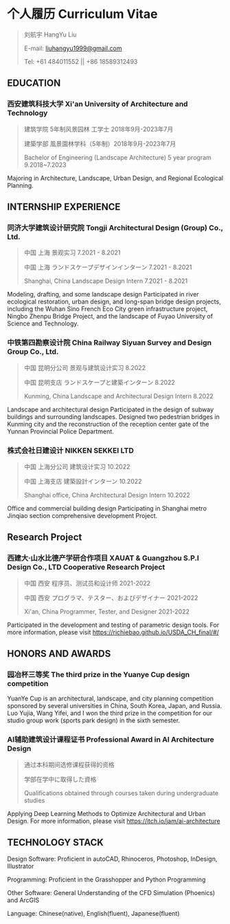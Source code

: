 # 个人履历 Curriculum Vitae
> 刘航宇 HangYu Liu 
>
> 
> E-mail: liuhangyu1999@gmail.com
> 
> Tel: +61 484011552 || +86 18589312493

## EDUCATION
### 西安建筑科技大学 Xi'an University of Architecture and Technology
> 建筑学院 5年制风景园林 工学士 2018年9月-2023年7月
> 
> 建築学部 風景園林学科（5年制）2018年9月-2023年7月
> 
> Bachelor of Engineering (Landscape Architecture) 5 year program 9.2018~7.2023

Majoring in Architecture, Landscape, Urban Design, and Regional Ecological Planning. 

## INTERNSHIP EXPERIENCE 
### 同济大学建筑设计研究院 Tongji Architectural Design (Group) Co., Ltd. 
> 中国 上海 景观实习 7.2021 - 8.2021
> 
> 中国 上海 ランドスケープデザインインターン 7.2021 - 8.2021
>
> Shanghai, China Landscape Design Intern 7.2021 - 8.2021

Modeling, drafting, and some landscape design
Participated in river ecological restoration, urban design, and long-span bridge design projects, including the
Wuhan Sino French Eco City green infrastructure project, Ningbo Zhenpu Bridge Project, and the landscape of
Fuyao University of Science and Technology.
### 中铁第四勘察设计院 China Railway Siyuan Survey and Design Group Co., Ltd. 
> 中国 昆明分公司 景观与建筑设计实习 8.2022
> 
> 中国 昆明支店 ランドスケープと建築インターン 8.2022
> 
> Kunming, China Landscape and Architectural Design Intern 8.2022

Landscape and architectural design 
Participated in the design of subway buildings and surrounding landscapes. Designed two pedestrian bridges in
Kunming city and the reconstruction of the reception center gate of the Yunnan Provincial Police Department. 
### 株式会社日建设计 NIKKEN SEKKEI LTD 
> 中国 上海分公司 建筑设计实习 10.2022
> 
> 中国 上海支店 建築設計インターン 10.2022
> 
> Shanghai office, China Architectural Design Intern 10.2022

Office and commercial building design 
Participating in Shanghai metro Jinqiao section comprehensive development Project.

## Research Project 
### 西建大·山水比德产学研合作项目 XAUAT & Guangzhou S.P.I Design Co., LTD Cooperative Research Project 
> 中国 西安 程序员、测试员和设计师 2021-2022
> 
> 中国 西安 プログラマ、テスター、およびデザイナー 2021-2022
> 
> Xi'an, China Programmer, Tester, and Designer 2021-2022

Participated in the development and testing of parametric design tools. For more information, please visit
https://richiebao.github.io/USDA_CH_final/#/

## HONORS AND AWARDS 
### 园冶杯三等奖 The third prize in the Yuanye Cup design competition 
YuanYe Cup is an architectural, landscape, and city planning competition sponsored by several universities in
China, South Korea, Japan, and Russia. Luo Yujia, Wang Yifei, and I won the third prize in the competition for our
studio group work (sports park design) in the sixth semester.

### AI辅助建筑设计课程证书 Professional Award in Al Architecture Design
> 通过本科期间选修课程获得的资格
> 
> 学部在学中に取得した資格
> 
> Qualifications obtained through courses taken during undergraduate studies

Applying Deep Learning Methods to Optimize Architectural and Urban Design.
For more information, please visit https://itch.io/jam/ai-architecture

## TECHNOLOGY STACK
Design Software: Proficient in autoCAD, Rhinoceros, Photoshop, InDesign, Illustrator 

Programming: Proficient in the Grasshopper and Python Programming 

Other Software: General Understanding of the CFD Simulation (Phoenics) and ArcGIS 

Language: Chinese(native), English(fluent), Japanese(fluent)
